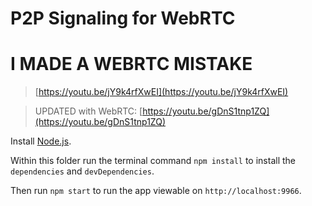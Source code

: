 # P2P Signaling for WebRTC
# I MADE A WEBRTC MISTAKE

> [https://youtu.be/jY9k4rfXwEI](https://youtu.be/jY9k4rfXwEI)

> UPDATED with WebRTC: [https://youtu.be/gDnS1tnp1ZQ](https://youtu.be/gDnS1tnp1ZQ)

Install [Node.js](https://nodejs.org/).

Within this folder run the terminal command `npm install` to install the
`dependencies` and `devDependencies`.

Then run `npm start` to run the app viewable on `http://localhost:9966`.
